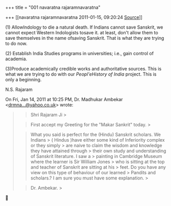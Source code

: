 +++
title = "001 navaratna rajaramnavaratna"

+++
[[navaratna rajaramnavaratna	2011-01-15, 09:20:24 [Source](https://groups.google.com/g/bvparishat/c/m8fXHFURWNc)]]





 (1) AllowIndology to die a natural death. If Indians cannot save Sanskrit, we cannot expect Western Indologists tosave it. at least, don't allow them to save themselves in the name ofsaving Sanskrit. That is what they are trying to do now.



 (2) Establish India Studies programs in universities; i.e., gain control of academia.



 (3)Produce academically credible works and authoritative sources. This is what we are trying to do with our *Peopl'eHistory of India* project. This is only a beginning.



N.S. Rajaram

  
  


On Fri, Jan 14, 2011 at 10:25 PM, Dr. Madhukar Ambekar \<[drmna...@yahoo.co.uk]()\> wrote:  

> 
> > Shri Rajaram Ji >
> 
> > First accept my Greeting for the "Makar Sankrit" today. >
> 
> > 
> >   
> > 
> > 
> > What you said is perfect for the (Hindu) Sanskrit scholars. We Indians > ( Hindus )have either some kind of Inferiority complex or they simply > are naive to claim the wisdom and knowledge they have attained through > their own study and understanding of Sanskrit literature. I saw a > painting in Cambridge Museum where the learner is Sir William Jones > who is sitting at the top and teacher of Sanskrit are sitting at his > feet. Do you have any view on this type of behaviour of our learned > Pandits and scholars.? I am sure you must have some explanation. >
> 
> > 
> >   
> > 
> > 
> > Dr. Ambekar. >
> 
> > 



